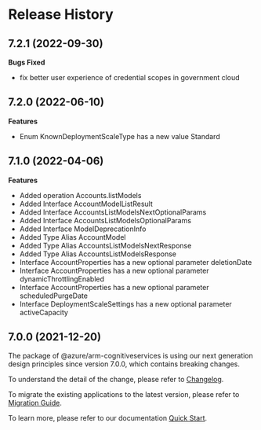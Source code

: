 # Release History
    
## 7.2.1 (2022-09-30)

**Bugs Fixed**

  -  fix better user experience of credential scopes in government cloud

## 7.2.0 (2022-06-10)
    
**Features**

  - Enum KnownDeploymentScaleType has a new value Standard
    
    
## 7.1.0 (2022-04-06)
    
**Features**

  - Added operation Accounts.listModels
  - Added Interface AccountModelListResult
  - Added Interface AccountsListModelsNextOptionalParams
  - Added Interface AccountsListModelsOptionalParams
  - Added Interface ModelDeprecationInfo
  - Added Type Alias AccountModel
  - Added Type Alias AccountsListModelsNextResponse
  - Added Type Alias AccountsListModelsResponse
  - Interface AccountProperties has a new optional parameter deletionDate
  - Interface AccountProperties has a new optional parameter dynamicThrottlingEnabled
  - Interface AccountProperties has a new optional parameter scheduledPurgeDate
  - Interface DeploymentScaleSettings has a new optional parameter activeCapacity
    
    
## 7.0.0 (2021-12-20)

The package of @azure/arm-cognitiveservices is using our next generation design principles since version 7.0.0, which contains breaking changes.

To understand the detail of the change, please refer to [Changelog](https://aka.ms/js-track2-changelog).

To migrate the existing applications to the latest version, please refer to [Migration Guide](https://aka.ms/js-track2-migration-guide).

To learn more, please refer to our documentation [Quick Start](https://aka.ms/js-track2-quickstart).
